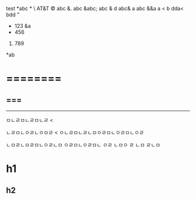 test \*abc
\*
\\
AT&T
&copy;
abc &.
abc &abc;
abc & d
abc& a
abc &&a 
a < b
dda< bdd
\"
* 123 &a
* 456
1. 789

*ab


========
=====
===
------------
----------
ㅁㄴㄹㅁㄴㄹㅁㄴㄹ
< 

ㄴㄹㅁㄴㅇㄹㄴㅇㅁㄹ
< 
ㅇㄴㄹㅁㄴㄹㄴㅁㅇㄹㅁㄴㅇㄹㅁㄴㅇㄹ


ㄴㅁㄹㄴㅁㄹㅁㄴㅇㄹㄴㅁ
ㅇㄹㅁㄴㅇㄹㅁㄴ
ㅇㄹ
ㄴㅁㅇ
ㄹ
ㄴㅁ
ㄹㄴㅁ

# h1
## h2

